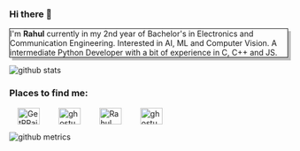 
### Hi there 👋

<p id="intro">
I'm <strong>Rahul</strong> currently in my 2nd year of Bachelor's in Electronics and Communication Engineering.
Interested in AI, ML and Computer Vision.
A intermediate Python Developer with a bit of experience in C, C++ and JS. 
<p>

![github stats](https://github-readme-stats.vercel.app/api?username=GhostUser&&theme=dark&&show_icons=true)

<style>
    .iconl{
        
    }
    a{
        padding: 15px;
    }
    #intro{
        border: solid 0.1px;
        box-shadow: 5px 5px rgba(0,0,0,0.25);
    }
</style>

<h3 align="left">Places to find me:</h3>
<p align="left">
<div class="iconl">
<a href="https://twitter.com/GetRRaj" target="blank"><img align="center" src="https://cdn.jsdelivr.net/npm/simple-icons@3.0.1/icons/twitter.svg" alt="GetRRaj" height="30" width="40" /></a>
<a href="https://www.linkedin.com/in/rahul-raj-1165311aa/" target="blank"><img align="center" src="https://cdn.jsdelivr.net/npm/simple-icons@3.0.1/icons/linkedin.svg" alt="ghostuser" height="30" width="40" /></a>
<a href="https://instagram.com/a.z.a.e.a.z.e.l" target="blank"><img align="center" src="https://cdn.jsdelivr.net/npm/simple-icons@3.0.1/icons/instagram.svg" alt="Rahul" height="30" width="40" /></a>
<a href="https://www.codechef.com/users/codersting007" target="blank"><img align="center" src="https://cdn.jsdelivr.net/npm/simple-icons@3.1.0/icons/codechef.svg" alt="ghostuser" height="30" width="40" /></a>
</div>
</p>

![github metrics](https://metrics.lecoq.io/GhostUser)




